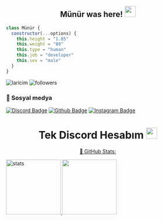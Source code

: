 <h2 align="center">Münür was here! <img src="https://raw.githubusercontent.com/iampavangandhi/iampavangandhi/master/gifs/Hi.gif" width="30px"> </h2>

```js
class Münür {
  constructor(...options) {
    this.height = "1.85"
    this.weight = "80"
    this.type = "human"
    this.job = "developer"
    this.sex = "male"
  }
}
```

<img src="https://komarev.com/ghpvc/?username=laricim&label=Ziyaretçi%20Sayısı&color=552b75" alt="laricim" />
<img alt="followers" title="Github'dan Takip Et" src="https://img.shields.io/github/followers/TheMunur?color=236ad3&labelColor=1155ba&style=for-the-badge&logo=github&label=follower"/></a>
<h3>🌟 Sosyal medya</h3>

[![Discord Badge](https://img.shields.io/badge/Discord%20-7289DA.svg?&amp;style=for-the-badge&amp;logo=discord&amp;logoColor=white)](https://discord.com/users/719117042904727635)
[![Github Badge](https://img.shields.io/badge/Github%20-171515.svg?&amp;style=for-the-badge&amp;logo=github&amp;logoColor=white)](https://github.com/theMunur)
[![Instagram Badge](https://img.shields.io/badge/INSTAGRAM%20-DC3175.svg?&style=for-the-badge&logo=instagram&logoColor=white)](https://instagram.com/thelarinka)

<h1 align="center"> Tek Discord Hesabım <img src="https://raw.githubusercontent.com/iampavangandhi/iampavangandhi/master/gifs/Hi.gif" width="30px"> </h1>

<p align="center">
 <a href="https://discord.com/users/719117042904727635"

<h3 align="left">🍒 GitHub Stats:</h3>
<p align="left">
   <img src="https://github-readme-stats.vercel.app/api?username=theMunur&count_private=true&show_icons=true&theme=midnight-purple&hide_border=true" width="%150" height="150px" alt="stats" />
   <img src="https://github-readme-stats.vercel.app/api/top-langs/?username=theMunur&layout=compact&show_icons=true&theme=midnight-purple&hide_border=true"width="%100" height="150px" />
